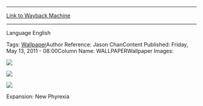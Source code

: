 
---
[Link to Wayback Machine](https://web.archive.org/web/20141224174454/http://magic.wizards.com/en/articles/wallpapers/new-phyrexia-fat-pack)

[_metadata_:generator]:- "Drupal 7 (http://drupal.org)"
[_metadata_:node]:- "297021"
[_metadata_:source]:- "article"
[_metadata_:title]:- "New Phyrexia Fat Pack"
[_metadata_:wayback_capture_timestamp]:- "2014-12-24 17:44:54"
[_metadata_:wayback_raw_url]:- "https://web.archive.org/web/20141224174454id_/http://magic.wizards.com/en/articles/wallpapers/new-phyrexia-fat-pack"
[_metadata_:wayback_url]:- "http://magic.wizards.com/en/articles/wallpapers/new-phyrexia-fat-pack"
---



Language 
 English

Tags: [Wallpaper](/en/tags/wallpaper)Author Reference: Jason ChanContent Published: Friday, May 13, 2011 - 08:00Column Name: WALLPAPERWallpaper Images: 

[![](https://media.magic.wizards.com/styles/large/public/images/wallpaper/wp_nphfatpack_2560x1600.jpg)](http://magic.wizards.com/sites/mtg/files/images/wallpaper/wp_nphfatpack_2560x1600.jpg) 



[![](https://media.magic.wizards.com/styles/large/public/images/wallpaper/wp_nphfatpack_1280x960.jpg)](http://magic.wizards.com/sites/mtg/files/images/wallpaper/wp_nphfatpack_1280x960.jpg) 



[![](https://media.magic.wizards.com/styles/large/public/images/wallpaper/wp_nphfatpack_640x960.jpg)](http://magic.wizards.com/sites/mtg/files/images/wallpaper/wp_nphfatpack_640x960.jpg) 

Expansion: New Phyrexia  

 
